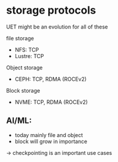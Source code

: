 # storage protocols

UET might be an evolution for all of these

file storage
- NFS: TCP
- Lustre: TCP

Object storage
- CEPH: TCP, RDMA (ROCEv2) 

Block storage
- NVME: TCP, RDMA (ROCEv2)

## AI/ML:

- today mainly file and object
- block will grow in importance

-> checkpointing is an important use cases
